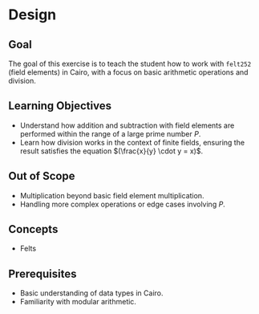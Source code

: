 # Design

## Goal

The goal of this exercise is to teach the student how to work with `felt252` (field elements) in Cairo, with a focus on basic arithmetic operations and division.

## Learning Objectives

- Understand how addition and subtraction with field elements are performed within the range of a large prime number $P$.
- Learn how division works in the context of finite fields, ensuring the result satisfies the equation $(\frac{x}{y} \cdot y = x)$.
  
## Out of Scope

- Multiplication beyond basic field element multiplication.
- Handling more complex operations or edge cases involving $P$.

## Concepts

- Felts

## Prerequisites

- Basic understanding of data types in Cairo.
- Familiarity with modular arithmetic.
